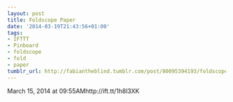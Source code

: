 ```yaml
---
layout: post
title: Foldscope Paper
date: '2014-03-19T21:43:56+01:00'
tags:
- IFTTT
- Pinboard
- foldscope
- fold
- paper
tumblr_url: http://fabiantheblind.tumblr.com/post/80095394193/foldscope-paper
---
```

March 15, 2014 at 09:55AMhttp://ift.tt/1h8l3XK
